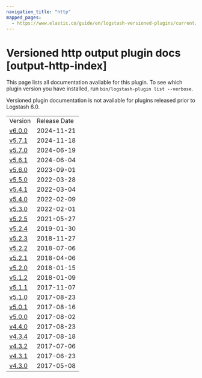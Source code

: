 ```yaml
---
navigation_title: "http"
mapped_pages:
  - https://www.elastic.co/guide/en/logstash-versioned-plugins/current/output-http-index.html
---
```


# Versioned http output plugin docs [output-http-index]

This page lists all documentation available for this plugin. To see which plugin version you have installed, run `bin/logstash-plugin list --verbose`.

Versioned plugin documentation is not available for plugins released prior to Logstash 6.0.

| | |
| :- | :- |
| Version | Release Date |
| [v6.0.0](v6-0-0-plugins-outputs-http.md) | 2024-11-21 |
| [v5.7.1](v5-7-1-plugins-outputs-http.md) | 2024-11-18 |
| [v5.7.0](v5-7-0-plugins-outputs-http.md) | 2024-06-19 |
| [v5.6.1](v5-6-1-plugins-outputs-http.md) | 2024-06-04 |
| [v5.6.0](v5-6-0-plugins-outputs-http.md) | 2023-09-01 |
| [v5.5.0](v5-5-0-plugins-outputs-http.md) | 2022-03-28 |
| [v5.4.1](v5-4-1-plugins-outputs-http.md) | 2022-03-04 |
| [v5.4.0](v5-4-0-plugins-outputs-http.md) | 2022-02-09 |
| [v5.3.0](v5-3-0-plugins-outputs-http.md) | 2022-02-01 |
| [v5.2.5](v5-2-5-plugins-outputs-http.md) | 2021-05-27 |
| [v5.2.4](v5-2-4-plugins-outputs-http.md) | 2019-01-30 |
| [v5.2.3](v5-2-3-plugins-outputs-http.md) | 2018-11-27 |
| [v5.2.2](v5-2-2-plugins-outputs-http.md) | 2018-07-06 |
| [v5.2.1](v5-2-1-plugins-outputs-http.md) | 2018-04-06 |
| [v5.2.0](v5-2-0-plugins-outputs-http.md) | 2018-01-15 |
| [v5.1.2](v5-1-2-plugins-outputs-http.md) | 2018-01-09 |
| [v5.1.1](v5-1-1-plugins-outputs-http.md) | 2017-11-07 |
| [v5.1.0](v5-1-0-plugins-outputs-http.md) | 2017-08-23 |
| [v5.0.1](v5-0-1-plugins-outputs-http.md) | 2017-08-16 |
| [v5.0.0](v5-0-0-plugins-outputs-http.md) | 2017-08-02 |
| [v4.4.0](v4-4-0-plugins-outputs-http.md) | 2017-08-23 |
| [v4.3.4](v4-3-4-plugins-outputs-http.md) | 2017-08-18 |
| [v4.3.2](v4-3-2-plugins-outputs-http.md) | 2017-07-06 |
| [v4.3.1](v4-3-1-plugins-outputs-http.md) | 2017-06-23 |
| [v4.3.0](v4-3-0-plugins-outputs-http.md) | 2017-05-08 |
